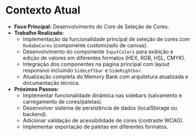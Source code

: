 # Contexto Atual

*   **Foco Principal:** Desenvolvimento do Core de Seleção de Cores.
*   **Trabalho Realizado:**
    *   Implementação da funcionalidade principal de seleção de cores com `RodaDeCores` (componente customizado de canvas).
    *   Desenvolvimento do componente `InputColors` para exibição e edição de valores em diferentes formatos (HEX, RGB, HSL, CMYK).
    *   Integração dos componentes na página principal com layout responsivo incluindo `SideLeftbar` e `SideRightbar`.
    *   Atualização completa do Memory Bank com arquitetura atualizada e documentação técnica.
*   **Próximos Passos:**
    *   Implementar funcionalidade dinâmica nas sidebars (salvamento e carregamento de cores/paletas).
    *   Desenvolver sistema de persistência de dados (localStorage ou backend).
    *   Adicionar validação de acessibilidade de cores (contraste WCAG).
    *   Implementar exportação de paletas em diferentes formatos.
